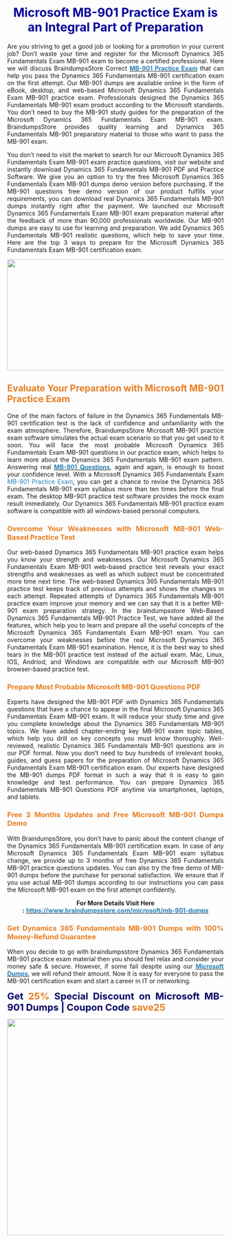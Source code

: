 <h1 style="text-align: center;"><strong><span style="color:#000099;">Microsoft MB-901 Practice Exam is an Integral Part of Preparation</span></strong></h1>

<p style="text-align: justify;">Are you striving to get a good job or looking for a promotion in your current job? Don’t waste your time and register for the Microsoft Dynamics 365 Fundamentals Exam MB-901 exam to become a certified professional. Here we will discuss BraindumpsStore Correct <strong><a href="https://www.braindumpsstore.com/microsoft/mb-901-dumps"><span style="color:#2980b9;">MB-901 Practice Exam</span></a></strong> that can help you pass the Dynamics 365 Fundamentals MB-901 certification exam on the first attempt. Our MB-901 dumps are available online in the form of eBook, desktop, and web-based Microsoft Dynamics 365 Fundamentals Exam MB-901 practice exam. Professionals designed the Dynamics 365 Fundamentals MB-901 exam product according to the Microsoft standards. You don’t need to buy the MB-901 study guides for the preparation of the Microsoft Dynamics 365 Fundamentals Exam MB-901 exam. BraindumpsStore provides quality learning and Dynamics 365 Fundamentals MB-901 preparatory material to those who want to pass the MB-901 exam.</p>

<p style="text-align: justify;">You don’t need to visit the market to search for our Microsoft Dynamics 365 Fundamentals Exam MB-901 exam practice questions, visit our website and instantly download Dynamics 365 Fundamentals MB-901 PDF and Practice Software. We give you an option to try the free Microsoft Dynamics 365 Fundamentals Exam MB-901 dumps demo version before purchasing. If the MB-901 questions free demo version of our product fulfills your requirements, you can download real Dynamics 365 Fundamentals MB-901 dumps instantly right after the payment. We launched our Microsoft Dynamics 365 Fundamentals Exam MB-901 exam preparation material after the feedback of more than 90,000 professionals worldwide. Our MB-901 dumps are easy to use for learning and preparation. We add Dynamics 365 Fundamentals MB-901 realistic questions, which help to save your time. Here are the top 3 ways to prepare for the Microsoft Dynamics 365 Fundamentals Exam MB-901 certification exam.</p>

<p style="text-align: center;"><a href="https://www.braindumpsstore.com/microsoft/mb-901-dumps"><img alt="" src="https://i.imgur.com/eahyvNT.jpg" style="width: 700px; height: 258px;" /></a></p>

<h2 style="text-align: justify;"><strong><span style="color:#e67e22;">Evaluate Your Preparation with Microsoft MB-901 Practice Exam</span></strong></h2>

<p style="text-align: justify;">One of the main factors of failure in the Dynamics 365 Fundamentals MB-901 certification test is the lack of confidence and unfamiliarity with the exam atmosphere. Therefore, BraindumpsStore Microsoft MB-901 practice exam software simulates the actual exam scenario so that you get used to it soon. You will face the most probable Microsoft Dynamics 365 Fundamentals Exam MB-901 questions in our practice exam, which helps to learn more about the Dynamics 365 Fundamentals MB-901 exam pattern. Answering real <strong><a href="https://www.braindumpsstore.com/microsoft/mb-901-dumps"><span style="color:#2980b9;">MB-901 Questions</span></a></strong>, again and again, is enough to boost your confidence level. With a Microsoft Dynamics 365 Fundamentals Exam <span style="color:#2980b9;">MB-901 Practice Exam</span>, you can get a chance to revise the Dynamics 365 Fundamentals MB-901 exam syllabus more than ten times before the final exam. The desktop MB-901 practice test software provides the mock exam result immediately. Our Dynamics 365 Fundamentals MB-901 practice exam software is compatible with all windows-based personal computers.</p>

<h3 style="text-align: justify;"><strong><span style="color:#e67e22;">Overcome Your Weaknesses with Microsoft MB-901 Web-Based Practice Test</span></strong></h3>

<p style="text-align: justify;">Our web-based Dynamics 365 Fundamentals MB-901 practice exam helps you know your strength and weaknesses. Our Microsoft Dynamics 365 Fundamentals Exam MB-901 web-based practice test reveals your exact strengths and weaknesses as well as which subject must be concentrated more time next time. The web-based Dynamics 365 Fundamentals MB-901 practice test keeps track of previous attempts and shows the changes in each attempt. Repeated attempts of Dynamics 365 Fundamentals MB-901 practice exam improve your memory and we can say that it is a better MB-901 exam preparation strategy. In the braindumpsstore Web-Based Dynamics 365 Fundamentals MB-901 Practice Test, we have added all the features, which help you to learn and prepare all the useful concepts of the Microsoft Dynamics 365 Fundamentals Exam MB-901 exam. You can overcome your weaknesses before the real Microsoft Dynamics 365 Fundamentals Exam MB-901 examination. Hence, it is the best way to shed tears in the MB-901 practice test instead of the actual exam. Mac, Linux, IOS, Andriod, and Windows are compatible with our Microsoft MB-901 browser-based practice test.</p>

<h3 style="text-align: justify;"><strong><span style="color:#e67e22;">Prepare Most Probable Microsoft MB-901 Questions PDF </span></strong></h3>

<p style="text-align: justify;">Experts have designed the MB-901 PDF with Dynamics 365 Fundamentals questions that have a chance to appear in the final Microsoft Dynamics 365 Fundamentals Exam MB-901 exam. It will reduce your study time and give you complete knowledge about the Dynamics 365 Fundamentals MB-901 topics. We have added chapter-ending key MB-901 exam topic tables, which help you drill on key concepts you must know thoroughly. Well-reviewed, realistic Dynamics 365 Fundamentals MB-901 questions are in our PDF format. Now you don’t need to buy hundreds of irrelevant books, guides, and guess papers for the preparation of Microsoft Dynamics 365 Fundamentals Exam MB-901 certification exam. Our experts have designed the MB-901 dumps PDF format in such a way that it is easy to gain knowledge and test performance. You can prepare Dynamics 365 Fundamentals MB-901 Questions PDF anytime via smartphones, laptops, and tablets.</p>

<h3 style="text-align: justify;"><span style="color:#e67e22;"><strong>Free 3 Months Updates and Free Microsoft MB-901 Dumps Demo</strong></span></h3>

<p style="text-align: justify;">With BraindumpsStore, you don’t have to panic about the content change of the Dynamics 365 Fundamentals MB-901 certification exam. In case of any Microsoft Dynamics 365 Fundamentals Exam MB-901 exam syllabus change, we provide up to 3 months of free Dynamics 365 Fundamentals MB-901 practice questions updates. You can also try the free demo of MB-901 dumps before the purchase for personal satisfaction. We ensure that if you use actual MB-901 dumps according to our instructions you can pass the Microsoft MB-901 exam on the first attempt confidently.</p>

<p style="text-align: center;"><strong>For More Details Visit Here :</strong> <strong><a href="https://www.braindumpsstore.com/microsoft/mb-901-dumps"><span style="color:#2980b9;">https://www.braindumpsstore.com/microsoft/mb-901-dumps</span></a></strong></p>

<h3 style="text-align: justify;"><strong><span style="color:#e67e22;">Get Dynamics 365 Fundamentals MB-901 Dumps with 100% Money-Refund Guarantee</span></strong></h3>

<p style="text-align: justify;">When you decide to go with braindumpsstore Dynamics 365 Fundamentals MB-901 practice exam material then you should feel relax and consider your money safe & secure. However, if some fail despite using our <strong><a href="https://www.braindumpsstore.com/microsoft-dumps"><span style="color:#2980b9;">Microsoft Dumps</span></a></strong>, we will refund their amount. Now it is easy for everyone to pass the MB-901 certification exam and start a career in IT or networking.</p>

<p style="text-align: justify;"><span style="font-size:22px;"><span style="color:#000066;"><strong>Get </strong></span><span style="color:#e67e22;"><strong>25%</strong></span><span style="color:#000066;"><strong> Special Discount on Microsoft MB-901 Dumps | Coupon Code </strong></span><span style="color:#e67e22;"><strong>save25</strong></span></span></p>

<p style="text-align: center;"><a href="https://www.braindumpsstore.com/microsoft/mb-901-dumps"><img alt="" src="https://i.imgur.com/ZcbsKFT.jpg" style="width: 700px; height: 503px;" /></a></p>
